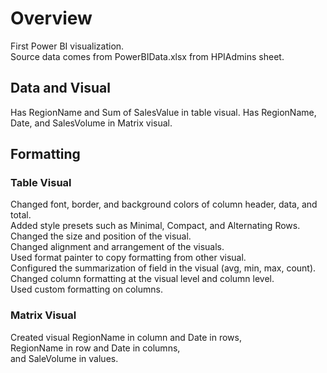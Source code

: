 # Overview
First Power BI visualization. <br/>
Source data comes from PowerBIData.xlsx from HPIAdmins sheet.

## Data and Visual
Has RegionName and Sum of SalesValue in table visual.
Has RegionName, Date, and SalesVolume in Matrix visual.

## Formatting
### Table Visual
Changed font, border, and background colors of column header, data, and total. <br/>
Added style presets such as Minimal, Compact, and Alternating Rows. <br/>
Changed the size and position of the visual. <br/>
Changed alignment and arrangement of the visuals. <br/>
Used format painter to copy formatting from other visual. <br/>
Configured the summarization of field in the visual (avg, min, max, count). <br/>
Changed column formatting at the visual level and column level. <br/>
Used custom formatting on columns. <br/>

### Matrix Visual
Created visual RegionName in column and Date in rows, <br/>
RegionName in row and Date in columns, <br/>
and SaleVolume in values.